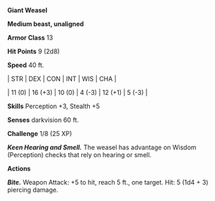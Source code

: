 **Giant Weasel**

**Medium beast, unaligned**

**Armor Class** 13

**Hit Points** 9 (2d8)

**Speed** 40 ft.

|   STR   |   DEX   |   CON   |   INT   |   WIS   |   CHA   |
  
| 11 (0) | 16 (+3) | 10 (0) | 4 (-3) | 12 (+1) | 5 (-3) |

**Skills** Perception +3, Stealth +5

**Senses** darkvision 60 ft.

**Challenge** 1/8 (25 XP)

***Keen Hearing and Smell.*** The weasel has advantage on Wisdom (Perception) checks that rely on hearing or smell.

**Actions**

***Bite.*** Weapon Attack: +5 to hit, reach 5 ft., one target. Hit: 5 (1d4 + 3) piercing damage.

